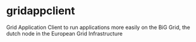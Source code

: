 gridappclient
=============

Grid Application Client to run applications more easily on the BiG Grid, the dutch node in the European Grid Infrastructure
